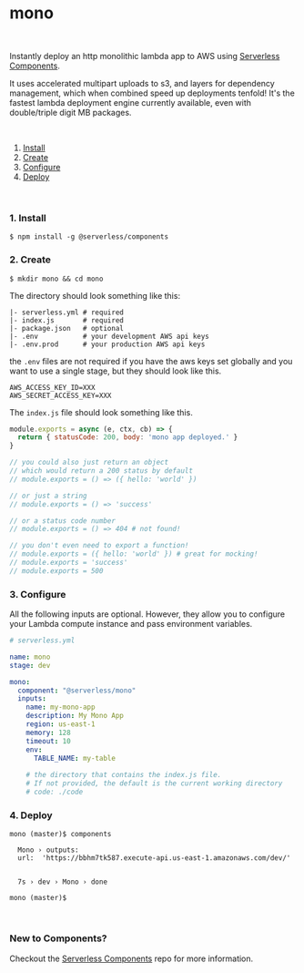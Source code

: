 # mono

&nbsp;

Instantly deploy an http monolithic lambda app to AWS using [Serverless Components](https://github.com/serverless/components).

It uses accelerated multipart uploads to s3, and layers for dependency management, which when combined speed up deployments tenfold! It's the fastest lambda deployment engine currently available, even with double/triple digit MB packages.

&nbsp;

1. [Install](#1-install)
2. [Create](#2-create)
3. [Configure](#3-configure)
4. [Deploy](#4-deploy)

&nbsp;


### 1. Install

```console
$ npm install -g @serverless/components
```

### 2. Create

```console
$ mkdir mono && cd mono
```

The directory should look something like this:


```
|- serverless.yml # required
|- index.js       # required
|- package.json   # optional
|- .env           # your development AWS api keys
|- .env.prod      # your production AWS api keys
```

the `.env` files are not required if you have the aws keys set globally and you want to use a single stage, but they should look like this.

```
AWS_ACCESS_KEY_ID=XXX
AWS_SECRET_ACCESS_KEY=XXX
```

The `index.js` file should look something like this.

```js
module.exports = async (e, ctx, cb) => {
  return { statusCode: 200, body: 'mono app deployed.' }
}

// you could also just return an object
// which would return a 200 status by default
// module.exports = () => ({ hello: 'world' })

// or just a string
// module.exports = () => 'success'

// or a status code number
// module.exports = () => 404 # not found!

// you don't even need to export a function!
// module.exports = ({ hello: 'world' }) # great for mocking!
// module.exports = 'success'
// module.exports = 500
```

### 3. Configure

All the following inputs are optional. However, they allow you to configure your Lambda compute instance and pass environment variables.

```yml
# serverless.yml

name: mono
stage: dev

mono:
  component: "@serverless/mono"
  inputs:
    name: my-mono-app
    description: My Mono App
    region: us-east-1
    memory: 128
    timeout: 10
    env:
      TABLE_NAME: my-table
    
    # the directory that contains the index.js file.
    # If not provided, the default is the current working directory
    # code: ./code


```

### 4. Deploy

```console
mono (master)$ components

  Mono › outputs:
  url:  'https://bbhm7tk587.execute-api.us-east-1.amazonaws.com/dev/'


  7s › dev › Mono › done

mono (master)$

```

&nbsp;

### New to Components?

Checkout the [Serverless Components](https://github.com/serverless/components) repo for more information.

